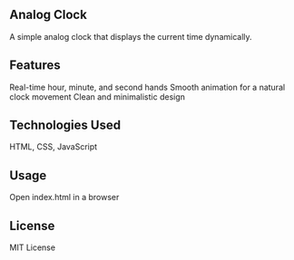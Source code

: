 ## Analog Clock
A simple analog clock that displays the current time dynamically.

## Features
Real-time hour, minute, and second hands
Smooth animation for a natural clock movement
Clean and minimalistic design

## Technologies Used
HTML, CSS, JavaScript 

## Usage
Open index.html in a browser

## License
MIT License
